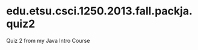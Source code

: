 edu.etsu.csci.1250.2013.fall.packja.quiz2
=========================================

Quiz 2 from my Java Intro Course
